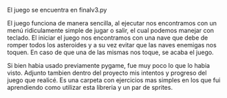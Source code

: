 El juego se encuentra en finalv3.py

El juego funciona de manera sencilla, al ejecutar nos encontramos con un menú ridiculamente simple de jugar o salir, el cual podemos manejar con teclado.
El iniciar el juego nos encontramos con una nave que debe de romper todos los asteroides y a su vez evitar que las naves enemigas nos toquen.
En caso de que una de las mismas nos toque, se acaba el juego.

Si bien habia usado previamente pygame, fue muy poco lo que lo habia visto.
Adjunto tambien dentro del proyecto mis intentos y progreso del juego que realicé.
Es una carpeta con ejercicios mas simples en los que fui aprendiendo como utilizar esta libreria y un par de sprites.
